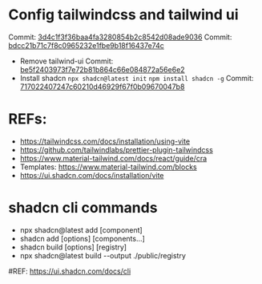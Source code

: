 # Config tailwindcss and tailwind ui
Commit: [3d4c1f3f36baa4fa3280854b2c8542d08ade9036](https://github.com/thanhtai-personal/react-principle-level/commit/3d4c1f3f36baa4fa3280854b2c8542d08ade9036)
Commit: [bdcc21b71c7f8c0965232e1fbe9b18f16437e74c](https://github.com/thanhtai-personal/react-principle-level/commit/bdcc21b71c7f8c0965232e1fbe9b18f16437e74c)

- Remove tailwind-ui
Commit: [be5f2403973f7e72b81b864c66e084872a56e6e2](https://github.com/thanhtai-personal/react-principle-level/commit/be5f2403973f7e72b81b864c66e084872a56e6e2)
- Install shadcn
```npx shadcn@latest init```
```npm install shadcn -g```
Commit: [717022407247c60210d46929f67f0b09670047b8](https://github.com/thanhtai-personal/react-principle-level/commit/717022407247c60210d46929f67f0b09670047b8)

# REFs:
- https://tailwindcss.com/docs/installation/using-vite
- https://github.com/tailwindlabs/prettier-plugin-tailwindcss
- https://www.material-tailwind.com/docs/react/guide/cra
- Templates: https://www.material-tailwind.com/blocks
- https://ui.shadcn.com/docs/installation/vite

# shadcn cli commands
- npx shadcn@latest add [component]
- shadcn add [options] [components...]
- shadcn build [options] [registry]
- npx shadcn@latest build --output ./public/registry


#REF: https://ui.shadcn.com/docs/cli
